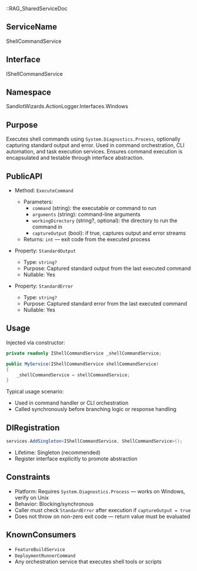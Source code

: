 ::RAG_SharedServiceDoc

## ServiceName
ShellCommandService

## Interface
IShellCommandService

## Namespace
SandlotWizards.ActionLogger.Interfaces.Windows

## Purpose
Executes shell commands using `System.Diagnostics.Process`, optionally capturing standard output and error. Used in command orchestration, CLI automation, and task execution services. Ensures command execution is encapsulated and testable through interface abstraction.

## PublicAPI

- Method: `ExecuteCommand`
  - Parameters:
    - `command` (string): the executable or command to run
    - `arguments` (string): command-line arguments
    - `workingDirectory` (string?, optional): the directory to run the command in
    - `captureOutput` (bool): if true, captures output and error streams
  - Returns: `int` — exit code from the executed process

- Property: `StandardOutput`
  - Type: `string?`
  - Purpose: Captured standard output from the last executed command
  - Nullable: Yes

- Property: `StandardError`
  - Type: `string?`
  - Purpose: Captured standard error from the last executed command
  - Nullable: Yes

## Usage

Injected via constructor:
```csharp
private readonly IShellCommandService _shellCommandService;

public MyService(IShellCommandService shellCommandService)
{
    _shellCommandService = shellCommandService;
}
```

Typical usage scenario:
- Used in command handler or CLI orchestration
- Called synchronously before branching logic or response handling

## DIRegistration

```csharp
services.AddSingleton<IShellCommandService, ShellCommandService>();
```

- Lifetime: Singleton (recommended)
- Register interface explicitly to promote abstraction

## Constraints

- Platform: Requires `System.Diagnostics.Process` — works on Windows, verify on Unix
- Behavior: Blocking/synchronous
- Caller must check `StandardError` after execution if `captureOutput = true`
- Does not throw on non-zero exit code — return value must be evaluated

## KnownConsumers

- `FeatureBuildService`
- `DeploymentRunnerCommand`
- Any orchestration service that executes shell tools or scripts
